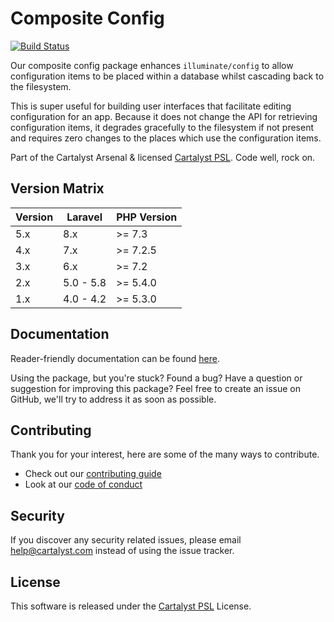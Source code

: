 # Composite Config

[![Build Status][icon-travis]][link-travis]

Our composite config package enhances `illuminate/config` to allow configuration items to be placed within a database whilst cascading back to the filesystem.

This is super useful for building user interfaces that facilitate editing configuration for an app. Because it does not change the API for retrieving configuration items, it degrades gracefully to the filesystem if not present and requires zero changes to the places which use the configuration items.

Part of the Cartalyst Arsenal & licensed [Cartalyst PSL](LICENSE). Code well, rock on.

## Version Matrix

Version | Laravel   | PHP Version
------- | --------- | ------------
5.x     | 8.x       | >= 7.3
4.x     | 7.x       | >= 7.2.5
3.x     | 6.x       | >= 7.2
2.x     | 5.0 - 5.8 | >= 5.4.0
1.x     | 4.0 - 4.2 | >= 5.3.0

## Documentation

Reader-friendly documentation can be found [here][link-docs].

Using the package, but you're stuck? Found a bug? Have a question or suggestion for improving this package? Feel free to create an issue on GitHub, we'll try to address it as soon as possible.

## Contributing

Thank you for your interest, here are some of the many ways to contribute.

- Check out our [contributing guide](/.github/CONTRIBUTING.md)
- Look at our [code of conduct](/.github/CODE_OF_CONDUCT.md)

## Security

If you discover any security related issues, please email help@cartalyst.com instead of using the issue tracker.

## License

This software is released under the [Cartalyst PSL](LICENSE) License.

[link-docs]:   https://cartalyst.com/manual/composite-config
[link-travis]: https://travis-ci.com/cartalyst/composite-config

[icon-travis]: https://travis-ci.com/cartalyst/composite-config.svg?token=LAut3LMbmBFi3T9j45FH&branch=5.x
